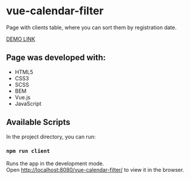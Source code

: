 # vue-calendar-filter

Page with clients table, where you can sort them by registration date.

[DEMO LINK](https://mpone.github.io/vue-calendar-filter/)

## Page was developed with:
- HTML5
- CSS3
- SCSS
- BEM
- Vue.js
- JavaScript

## Available Scripts

In the project directory, you can run:

### `npm run client`

Runs the app in the development mode.<br />
Open [http://localhost:8080/vue-calendar-filter/](http://localhost:8080/vue-calendar-filter/) to view it in the browser.
